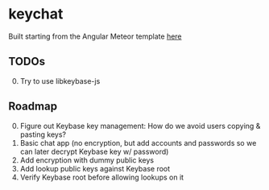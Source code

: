 # keychat

Built starting from the Angular Meteor template [here](https://angular-meteor.com/tutorials/whatsapp/meteor/bootstrapping)

## TODOs

 0. Try to use libkeybase-js

## Roadmap

 0. Figure out Keybase key management: How do we avoid users copying & pasting keys?
 1. Basic chat app (no encryption, but add accounts and passwords so we can later decrypt Keybase key w/ password)
 2. Add encryption with dummy public keys
 3. Add lookup public keys against Keybase root
 4. Verify Keybase root before allowing lookups on it
